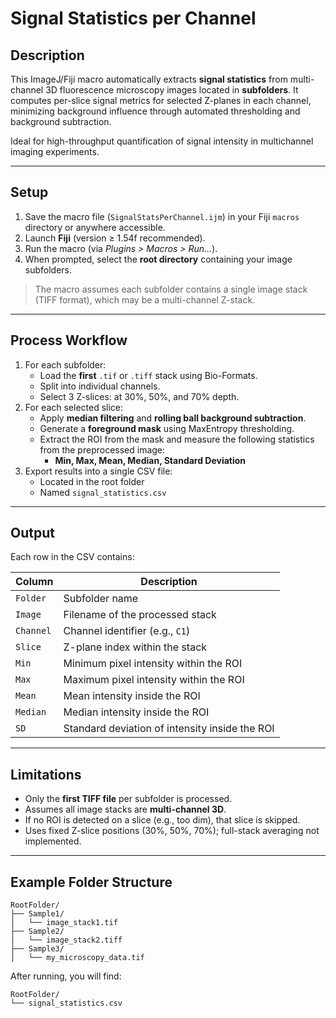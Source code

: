 # Signal Statistics per Channel

## Description

This ImageJ/Fiji macro automatically extracts **signal statistics** from multi-channel 3D fluorescence microscopy images located in **subfolders**. It computes per-slice signal metrics for selected Z-planes in each channel, minimizing background influence through automated thresholding and background subtraction.

Ideal for high-throughput quantification of signal intensity in multichannel imaging experiments.

---

## Setup

1. Save the macro file (`SignalStatsPerChannel.ijm`) in your Fiji `macros` directory or anywhere accessible.
2. Launch **Fiji** (version ≥ 1.54f recommended).
3. Run the macro (via *Plugins > Macros > Run...*).
4. When prompted, select the **root directory** containing your image subfolders.

> The macro assumes each subfolder contains a single image stack (TIFF format), which may be a multi-channel Z-stack.

---

## Process Workflow

1. For each subfolder:
   - Load the **first** `.tif` or `.tiff` stack using Bio-Formats.
   - Split into individual channels.
   - Select 3 Z-slices: at 30%, 50%, and 70% depth.
2. For each selected slice:
   - Apply **median filtering** and **rolling ball background subtraction**.
   - Generate a **foreground mask** using MaxEntropy thresholding.
   - Extract the ROI from the mask and measure the following statistics from the preprocessed image:
     - **Min, Max, Mean, Median, Standard Deviation**
3. Export results into a single CSV file:
   - Located in the root folder
   - Named `signal_statistics.csv`

---

## Output

Each row in the CSV contains:

Column | Description
---|---
`Folder` | Subfolder name
`Image` | Filename of the processed stack
`Channel` | Channel identifier (e.g., `C1`)
`Slice` | Z-plane index within the stack
`Min` | Minimum pixel intensity within the ROI
`Max` | Maximum pixel intensity within the ROI
`Mean` | Mean intensity inside the ROI
`Median` | Median intensity inside the ROI
`SD` | Standard deviation of intensity inside the ROI

---

## Limitations

- Only the **first TIFF file** per subfolder is processed.
- Assumes all image stacks are **multi-channel 3D**.
- If no ROI is detected on a slice (e.g., too dim), that slice is skipped.
- Uses fixed Z-slice positions (30%, 50%, 70%); full-stack averaging not implemented.

---

## Example Folder Structure

```
RootFolder/
├── Sample1/
│   └── image_stack1.tif
├── Sample2/
│   └── image_stack2.tiff
├── Sample3/
│   └── my_microscopy_data.tif
```

After running, you will find:

```
RootFolder/
└── signal_statistics.csv
```
